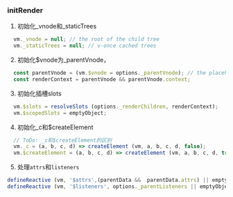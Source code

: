 ### initRender
1. 初始化_vnode和_staticTrees
```javascript
  vm._vnode = null; // the root of the child tree
  vm._staticTrees = null; // v-once cached trees
```
2. 初始化$vnode为_parentVnode，
```javascript
  const parentVnode = (vm.$vnode = options._parentVnode); // the placeholder node in parent tree
  const renderContext = parentVnode && parentVnode.context;
```
3. 初始化插槽slots
```javascript
  vm.$slots = resolveSlots (options._renderChildren, renderContext);
  vm.$scopedSlots = emptyObject;
```
4. 初始化_c和$createElement
```javascript
  // ToDo: _c和$createElement的区别
  vm._c = (a, b, c, d) => createElement (vm, a, b, c, d, false);
  vm.$createElement = (a, b, c, d) => createElement (vm, a, b, c, d, true);
```
5. 处理`attrs`和`listeners`
```javascript
defineReactive (vm, '$attrs',(parentData &&  parentData.attrs) || emptyObject, null, true);
defineReactive (vm, '$listeners', options._parentListeners || emptyObject, null, true);
```